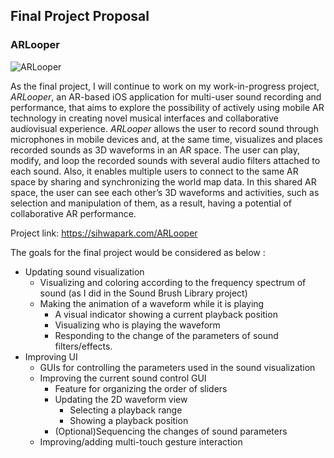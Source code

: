 ## Final Project Proposal

### ARLooper

![ARLooper](ARLooper.gif)

As the final project, I will continue to work on my work-in-progress project, *ARLooper*, an AR-based iOS application for multi-user sound recording and performance, that aims to explore the possibility of actively using mobile AR technology in creating novel musical interfaces and collaborative audiovisual experience. *ARLooper* allows the user to record sound through microphones in mobile devices and, at the same time, visualizes and places recorded sounds as 3D waveforms in an AR space. The user can play, modify, and loop the recorded sounds with several audio filters attached to each sound.  Also, it enables multiple users to connect to the same AR space by sharing and synchronizing the world map data. In this shared AR space, the user can see each other’s 3D waveforms and activities, such as selection and manipulation of them, as a result, having a potential of collaborative AR performance.

Project link: https://sihwapark.com/ARLooper



The goals for the final project would be considered as below :

- Updating sound visualization
  - Visualizing and coloring according to the frequency spectrum of sound (as I did in the Sound Brush Library project)
  - Making the animation of a waveform while it is playing
    - A visual indicator showing a current playback position
    - Visualizing who is playing the waveform
    - Responding to the change of the parameters of sound filters/effects.
- Improving UI
  - GUIs for controlling the parameters used in the sound visualization
  - Improving the current sound control GUI
    - Feature for organizing the order of sliders
    - Updating the 2D waveform view
      - Selecting a playback range
      - Showing a playback position
    - (Optional)Sequencing the changes of sound parameters
  - Improving/adding multi-touch gesture interaction